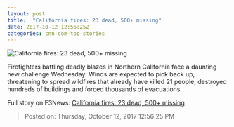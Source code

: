 ```yaml
---
layout: post
title:  "California fires: 23 dead, 500+ missing"
date: 2017-10-12 12:56:25Z
categories: cnn-com-top-stories
---
```


![California fires: 23 dead, 500+ missing](http://i2.cdn.cnn.com/cnnnext/dam/assets/171010182207-21-california-wildfires-1010-super-tease.jpg)

Firefighters battling deadly blazes in Northern California face a daunting new challenge Wednesday: Winds are expected to pick back up, threatening to spread wildfires that already have killed 21 people, destroyed hundreds of buildings and forced thousands of evacuations.


Full story on F3News: [California fires: 23 dead, 500+ missing](http://www.f3nws.com/n/zFn4dH)

> Posted on: Thursday, October 12, 2017 12:56:25 PM
